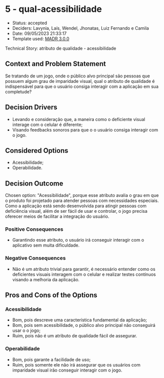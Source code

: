 # 5 - qual-acessibilidade

* Status: accepted <!-- optional -->
* Deciders: Lavynia, Laís, Wendel, Jhonatas, Luiz Fernando e Camila <!-- optional -->
* Date: 09/05/2023 21:33:17 <!-- optional -->
* Template used: [MADR 3.0.0](https://adr.github.io/madr/) <!-- optional -->

Technical Story: atributo de qualidade - acessibilidade <!-- optional -->

## Context and Problem Statement

Se tratando de um jogo, onde o público alvo principal são pessoas que possuem algum grau de imparidade visual, qual o atributo de qualidade é indispensável para que o usuário consiga interagir com a aplicação em sua completude?

## Decision Drivers <!-- optional -->

* Levando e consideração que, a maneira como o deficiente visual interage com o celular é diferente;
* Visando feedbacks sonoros para que o o usuário consiga interagir com o jogo.

## Considered Options

* Acessibilidade;
* Operabilidade.

## Decision Outcome

Chosen option: "Acessibilidade", porque esse atributo avalia o grau em que o produto foi projetado para atender pessoas com necessidades especiais. Como a aplicação está sendo desenvolvida para atingir pessoas com deficiência visual, além de ser fácil de usar e controlar, o jogo precisa oferecer meios de facilitar a integração do usuário.

### Positive Consequences <!-- optional -->

* Garantindo esse atributo, o usuário irá conseguir interagir com o aplicativo sem muita dificuldade.

### Negative Consequences <!-- optional -->

* Não é um atributo trivial para garantir, é necessário entender como os deficientes visuais interagem com o celular e realizar testes contínuos visando a melhoria da aplicação.

## Pros and Cons of the Options <!-- optional -->

### Acessibilidade

* Bom, pois descreve uma característica fundamental da aplicação;
* Bom, pois sem acessibilidade, o público alvo principal não conseguirá usar o o jogo;
* Ruim, pois não é um atributo de qualidade fácil de assegurar.

### Operabilidade

* Bom, pois garante a facilidade de uso;
* Ruim, pois somente ele não irá assegurar que os usuários com imparidade visual irão conseguir interagir com o jogo.
